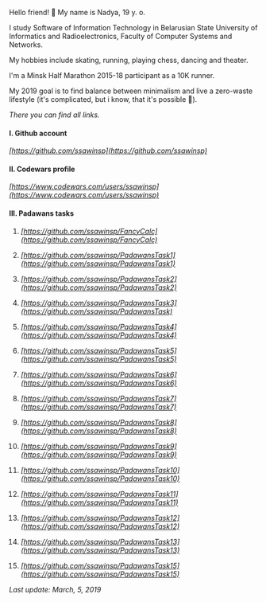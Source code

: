 Hello friend! 🌿 My name is Nadya, 19 y. o.

I study Software of Information Technology in Belarusian State University of Informatics and Radioelectronics, Faculty of Computer Systems and Networks.


My hobbies include skating, running, playing chess, dancing and theater.

I'm a Minsk Half Marathon 2015-18 participant as a 10K runner.

My 2019 goal is to find balance between minimalism and live a zero-waste lifestyle (it's complicated, but i know, that it's possible 🙂).


*There you can find all links.*

#### I. Github account 
*[https://github.com/ssawinsp](https://github.com/ssawinsp)*

#### II. Codewars profile 
 *[https://www.codewars.com/users/ssawinsp](https://www.codewars.com/users/ssawinsp)*

#### III. Padawans tasks

1. *[https://github.com/ssawinsp/FancyCalc](https://github.com/ssawinsp/FancyCalc)*

2. *[https://github.com/ssawinsp/PadawansTask1](https://github.com/ssawinsp/PadawansTask1)*

3. *[https://github.com/ssawinsp/PadawansTask2](https://github.com/ssawinsp/PadawansTask2)*

4. *[https://github.com/ssawinsp/PadawansTask3](https://github.com/ssawinsp/PadawansTask)*

5. *[https://github.com/ssawinsp/PadawansTask4](https://github.com/ssawinsp/PadawansTask4)*  
 
6. *[https://github.com/ssawinsp/PadawansTask5](https://github.com/ssawinsp/PadawansTask5)*

7. *[https://github.com/ssawinsp/PadawansTask6](https://github.com/ssawinsp/PadawansTask6)*

8. *[https://github.com/ssawinsp/PadawansTask7](https://github.com/ssawinsp/PadawansTask7)*

9. *[https://github.com/ssawinsp/PadawansTask8](https://github.com/ssawinsp/PadawansTask8)*

10. *[https://github.com/ssawinsp/PadawansTask9](https://github.com/ssawinsp/PadawansTask9)*

11. *[https://github.com/ssawinsp/PadawansTask10](https://github.com/ssawinsp/PadawansTask10)*

12. *[https://github.com/ssawinsp/PadawansTask11](https://github.com/ssawinsp/PadawansTask11)*

13. *[https://github.com/ssawinsp/PadawansTask12](https://github.com/ssawinsp/PadawansTask12)*

14. *[https://github.com/ssawinsp/PadawansTask13](https://github.com/ssawinsp/PadawansTask13)*

15. *[https://github.com/ssawinsp/PadawansTask15](https://github.com/ssawinsp/PadawansTask15)*



*Last update: March, 5, 2019*
